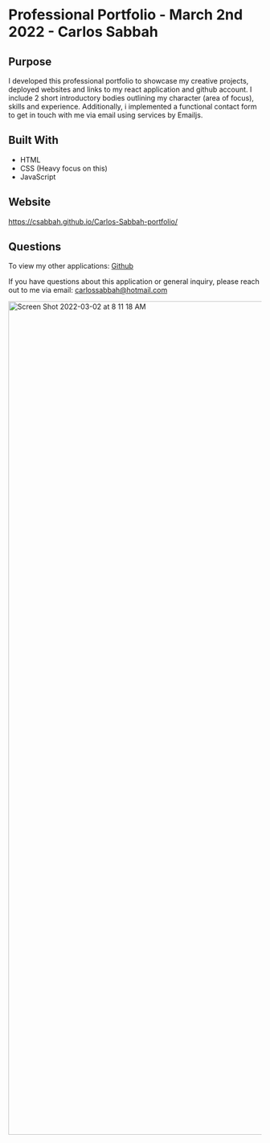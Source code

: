 # Professional Portfolio - March 2nd 2022 - Carlos Sabbah

## Purpose

I developed this professional portfolio to showcase my creative projects, deployed websites and links to my react application and github account. I include 2 short introductory bodies outlining my character (area of focus), skills and experience. Additionally, i implemented a functional contact form to get in touch with me via email using services by Emailjs. 

## Built With

- HTML
- CSS (Heavy focus on this)
- JavaScript

## Website

https://csabbah.github.io/Carlos-Sabbah-portfolio/

## Questions

To view my other applications:
[Github](https://github.com/csabbah)

If you have questions about this application or general inquiry, please reach out to me via email: carlossabbah@hotmail.com

<img width="1658" alt="Screen Shot 2022-03-02 at 8 11 18 AM" src="https://user-images.githubusercontent.com/91699101/156367964-3b3bbd1b-bff5-4d75-b12d-69e610b358cf.png">
